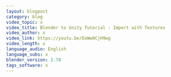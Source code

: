```yaml
---
layout: blogpost
category: blog
video_topic: x
video_title: Blender to Unity Tutorial - Import with Textures
video_author: x
video_link: https://youtu.be/EeWw0CjH9wg
video_length: x
language_audio: English
language_subs: x
blender_version: 2.78
tags_software: x
---
```

